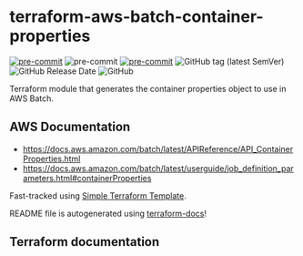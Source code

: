 # terraform-aws-batch-container-properties

[![pre-commit](https://img.shields.io/badge/terraform-%23623CE4?style=flat-square&logo=terraform&logoColor=white)](https://www.terraform.io/)
![pre-commit](https://img.shields.io/badge/aws-%23232F3E?style=flat-square&logo=amazon-aws&logoColor=white)
[![pre-commit](https://img.shields.io/badge/pre--commit-enabled-brightgreen?style=flat-square&logo=pre-commit&logoColor=white)](https://github.com/pre-commit/pre-commit)
![GitHub tag (latest SemVer)](https://img.shields.io/github/v/tag/karvounis/terraform-aws-batch-container-properties?sort=semver&color=blue&logoColor=white&logo=github&style=flat-square&label=latest)
![GitHub Release Date](https://img.shields.io/github/last-commit/karvounis/terraform-aws-batch-container-properties?logo=github)
![GitHub](https://img.shields.io/github/license/karvounis/terraform-aws-batch-container-properties?style=flat-square&logo=github)

Terraform module that generates the container properties object to use in AWS Batch.

## AWS Documentation
* https://docs.aws.amazon.com/batch/latest/APIReference/API_ContainerProperties.html
* https://docs.aws.amazon.com/batch/latest/userguide/job_definition_parameters.html#containerProperties

Fast-tracked using [Simple Terraform Template](https://github.com/karvounis/simple-terraform-template).

README file is autogenerated using [terraform-docs](https://github.com/terraform-docs/terraform-docs)!

## Terraform documentation
